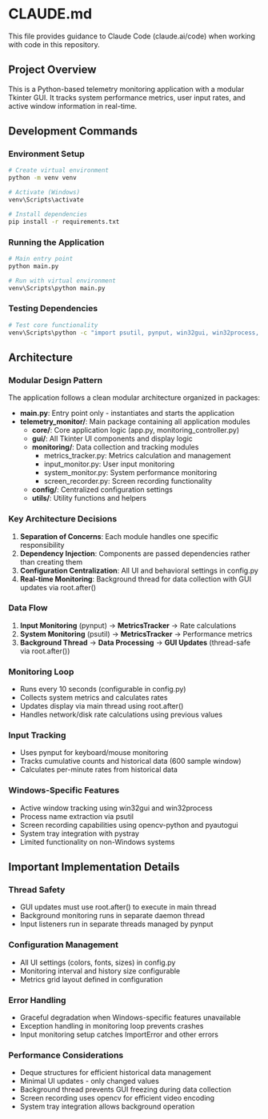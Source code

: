 # CLAUDE.md

This file provides guidance to Claude Code (claude.ai/code) when working with code in this repository.

## Project Overview

This is a Python-based telemetry monitoring application with a modular Tkinter GUI. It tracks system performance metrics, user input rates, and active window information in real-time.

## Development Commands

### Environment Setup
```bash
# Create virtual environment
python -m venv venv

# Activate (Windows)
venv\Scripts\activate

# Install dependencies
pip install -r requirements.txt
```

### Running the Application
```bash
# Main entry point
python main.py

# Run with virtual environment
venv\Scripts\python main.py
```

### Testing Dependencies
```bash
# Test core functionality
venv\Scripts\python -c "import psutil, pynput, win32gui, win32process, pystray, cv2, numpy; print('Dependencies loaded successfully')"
```

## Architecture

### Modular Design Pattern
The application follows a clean modular architecture organized in packages:

- **main.py**: Entry point only - instantiates and starts the application
- **telemetry_monitor/**: Main package containing all application modules
  - **core/**: Core application logic (app.py, monitoring_controller.py)
  - **gui/**: All Tkinter UI components and display logic
  - **monitoring/**: Data collection and tracking modules
    - metrics_tracker.py: Metrics calculation and management
    - input_monitor.py: User input monitoring
    - system_monitor.py: System performance monitoring
    - screen_recorder.py: Screen recording functionality
  - **config/**: Centralized configuration settings
  - **utils/**: Utility functions and helpers

### Key Architecture Decisions

1. **Separation of Concerns**: Each module handles one specific responsibility
2. **Dependency Injection**: Components are passed dependencies rather than creating them
3. **Configuration Centralization**: All UI and behavioral settings in config.py
4. **Real-time Monitoring**: Background thread for data collection with GUI updates via root.after()

### Data Flow
1. **Input Monitoring** (pynput) → **MetricsTracker** → Rate calculations
2. **System Monitoring** (psutil) → **MetricsTracker** → Performance metrics
3. **Background Thread** → **Data Processing** → **GUI Updates** (thread-safe via root.after())

### Monitoring Loop
- Runs every 10 seconds (configurable in config.py)
- Collects system metrics and calculates rates
- Updates display via main thread using root.after()
- Handles network/disk rate calculations using previous values

### Input Tracking
- Uses pynput for keyboard/mouse monitoring
- Tracks cumulative counts and historical data (600 sample window)
- Calculates per-minute rates from historical data

### Windows-Specific Features
- Active window tracking using win32gui and win32process
- Process name extraction via psutil
- Screen recording capabilities using opencv-python and pyautogui
- System tray integration with pystray
- Limited functionality on non-Windows systems

## Important Implementation Details

### Thread Safety
- GUI updates must use root.after() to execute in main thread
- Background monitoring runs in separate daemon thread
- Input listeners run in separate threads managed by pynput

### Configuration Management
- All UI settings (colors, fonts, sizes) in config.py
- Monitoring interval and history size configurable
- Metrics grid layout defined in configuration

### Error Handling
- Graceful degradation when Windows-specific features unavailable
- Exception handling in monitoring loop prevents crashes
- Input monitoring setup catches ImportError and other errors

### Performance Considerations
- Deque structures for efficient historical data management
- Minimal UI updates - only changed values
- Background thread prevents GUI freezing during data collection
- Screen recording uses opencv for efficient video encoding
- System tray integration allows background operation